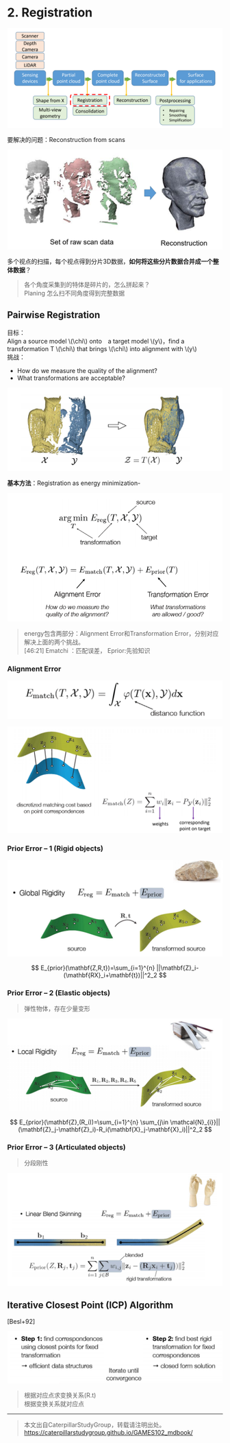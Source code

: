 # 2. Registration    

![](../assets/22-20.png)    

要解决的问题：Reconstruction from scans

![](../assets/22-21.png)    

多个视点的扫描，每个视点得到分片3D数据，**如何将这些分片数据合并成一个整体数据**？       

> 各个角度采集到的特体是碎片的，怎么拼起来？    
Planing 怎么扫不同角度得到完整数据    

## Pairwise Registration    

目标：  
Align a source model \\(\chi\\) onto　a target model \\(y\\)，find a transformation  T \\(\chi\\) that brings \\(\chi\\) into alignment with \\(y\\)      
挑战：  
- How do we measure the quality of the alignment?     
- What transformations are acceptable?    

![](../assets/22-22.png)    

**基本方法**：Registration as energy minimization-    

![](../assets/22-23.png)    

> energy包含两部分：Alignment Error和Transformation Error，分别对应解决上面的两个挑战。  
[46:21] Ematchi ：匹配误差， Eprior:先验知识     

### Alignment Error   

![](../assets/22-24.png)    

![](../assets/22-25-1.png)    


### Prior Error – 1 (Rigid objects)   


![](../assets/22-26.png)    

$$
E_{prior}(\mathbf{Z,R,t})=\sum_{i=1}^{n} ||\mathbf{Z}_i-(\mathbf{RX}_i+\mathbf{t})||^2_2
$$


### Prior Error – 2 (Elastic objects)

> 弹性物体，存在少量变形   

![](../assets/22-27.png)    

$$
E_{prior}(\mathbf{Z},(R_i))=\sum_{i=1}^{n} \sum_{j\in \mathcal{N}_{i}}||(\mathbf{Z}_j-\mathbf{Z}_i)-R_i(\mathbf{X}_j-\mathbf{X}_i)||^2_2
$$


### Prior Error – 3 (Articulated objects)    

> 分段刚性

![](../assets/22-28.png)    



## Iterative Closest Point (ICP) Algorithm
[Besl+92]

![](../assets/22-29.png)    

> 根据对应点求变换关系(R.t)      
根据变换关系就对应点    

---  

> 本文出自CaterpillarStudyGroup，转载请注明出处。
https://caterpillarstudygroup.github.io/GAMES102_mdbook/

